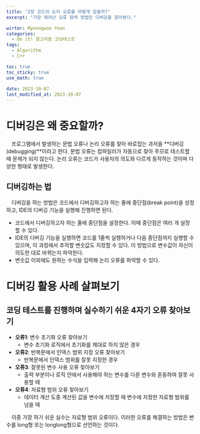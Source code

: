```yaml
---
title: "2장 코드의 논리 오류를 어떻게 잡을까?"
excerpt: "가장 뛰어난 오류 탐색 방법인 디버깅을 알아본다."

wirter: Myeongwoo Yoon
categories:
  - Do it! 알고리즘 코딩테스트
tags:
  - Algorithm
  - C++

toc: true
toc_sticky: true
use_math: true
 
date: 2023-10-07
last_modified_at: 2023-10-07
---
```


디버깅은 왜 중요할까?
======
　프로그램에서 발생하는 문법 오류나 논리 오류를 찾아 바로잡는 과저을 **디버깅(debugging)**이라고 한다. 문법 오류는 컴파일러가 자동으로 찾아 주므로 테스트할 때 문제가 되지 않는다. 논리 오류는 코드가 사용자의 의도와 다르게 동작하는 것이며 다양한 형태로 발생한다.

디버깅하는 법
------
　디버깅을 하는 방법은 코드에서 디버깅하고자 하는 줄에 중단점(break point)을 성정하고, IDE의 디버깅 기능을 실행해 진행하면 된다. 
* 코드에서 디버깅하고자 하는 줄에 중단점을 설정한다. 이때 중단점은 여러 개 설정할 수 있다.
* IDE의 디버깅 기능을 실행하면 코드를 1줄씩 실행하거나 다음 중단점까지 실행할 수 있으며, 이 과정에서 추적할 변숫값도 지정할 수 있다. 이 방법으로 변수값이 자신이 의도한 대로 바뀌는지 파악한다.
* 변숫값 이외에도 원하는 수식을 입력해 논리 오류를 파악할 수 있다.

디버깅 활용 사례 살펴보기
======

코딩 테스트를 진행하며 실수하기 쉬운 4자기 오류 찾아보기
------
* **오류1**: 변수 초기화 오류 찾아보기
  - 변수 초기화 로직에서 초기화를 제대로 하지 않은 경우
* **오류2**: 반복문에서 인덱스 범위 지정 오류 찾아보기
  - 반복문에서 인덱스 범위를 잘못 지정한 경우
* **오류3**: 잘못된 변수 사용 오류 찾아보기
  - 출력 부분이나 로직 안에서 사용해야 하는 변수를 다른 변수와 혼동하여 잘못 사용할 때
* **오류4**: 자료형 범위 오류 찾아보기
  - 데이터 계산 도중 계산된 값을 변수에 저장할 때 변수에 지정한 자료형 범위를 넘을 때

　이중 가장 하기 쉬운 실수는 자료형 범위 오류이다. 이러한 오류를 해결하는 방법은 변수를 long형 또는 longlong형으로 선언하는 것이다.